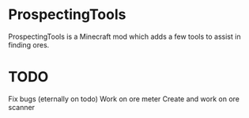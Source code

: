 # ProspectingTools
ProspectingTools is a Minecraft mod which adds a few tools to assist in finding ores.

# TODO
Fix bugs (eternally on todo)
Work on ore meter
Create and work on ore scanner
